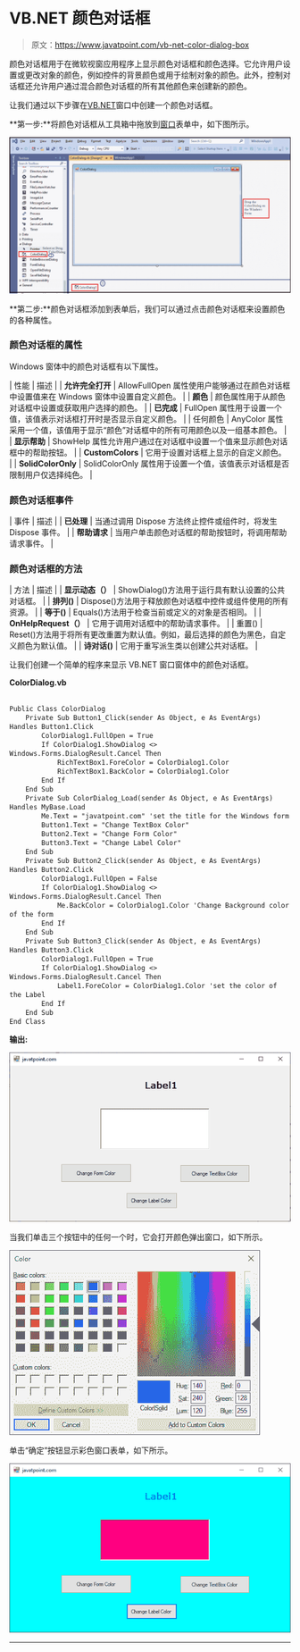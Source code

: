# VB.NET 颜色对话框

> 原文：<https://www.javatpoint.com/vb-net-color-dialog-box>

颜色对话框用于在微软视窗应用程序上显示颜色对话框和颜色选择。它允许用户设置或更改对象的颜色，例如控件的背景颜色或用于绘制对象的颜色。此外，控制对话框还允许用户通过混合颜色对话框的所有其他颜色来创建新的颜色。

让我们通过以下步骤在[VB.NET](https://www.javatpoint.com/vb-net)窗口中创建一个颜色对话框。

**第一步:**将颜色对话框从工具箱中拖放到[窗口](https://www.javatpoint.com/windows)表单中，如下图所示。

![VB.NET Color Dialog Box](img/28fe8b1313ccacca0038264ff3fb2949.png)

**第二步:**颜色对话框添加到表单后，我们可以通过点击颜色对话框来设置颜色的各种属性。

### 颜色对话框的属性

Windows 窗体中的颜色对话框有以下属性。

| 性能 | 描述 |
| **允许完全打开** | AllowFullOpen 属性使用户能够通过在颜色对话框中设置值来在 Windows 窗体中设置自定义颜色。 |
| **颜色** | 颜色属性用于从颜色对话框中设置或获取用户选择的颜色。 |
| **已完成** | FullOpen 属性用于设置一个值，该值表示对话框打开时是否显示自定义颜色。 |
| 任何颜色 | AnyColor 属性采用一个值，该值用于显示“颜色”对话框中的所有可用颜色以及一组基本颜色。 |
| **显示帮助** | ShowHelp 属性允许用户通过在对话框中设置一个值来显示颜色对话框中的帮助按钮。 |
| **CustomColors** | 它用于设置对话框上显示的自定义颜色。 |
| **SolidColorOnly** | SolidColorOnly 属性用于设置一个值，该值表示对话框是否限制用户仅选择纯色。 |

### 颜色对话框事件

| 事件 | 描述 |
| **已处理** | 当通过调用 Dispose 方法终止控件或组件时，将发生 Dispose 事件。 |
| **帮助请求** | 当用户单击颜色对话框的帮助按钮时，将调用帮助请求事件。 |

### 颜色对话框的方法

| 方法 | 描述 |
| **显示动态（）** | ShowDialog()方法用于运行具有默认设置的公共对话框。 |
| **排列()** | Dispose()方法用于释放颜色对话框中控件或组件使用的所有资源。 |
| **等于()** | Equals()方法用于检查当前或定义的对象是否相同。 |
| **OnHelpRequest（）** | 它用于调用对话框中的帮助请求事件。 |
| 重置() | Reset()方法用于将所有更改重置为默认值。例如，最后选择的颜色为黑色，自定义颜色为默认值。 |
| **诗对话()** | 它用于重写派生类以创建公共对话框。 |

让我们创建一个简单的程序来显示 VB.NET 窗口窗体中的颜色对话框。

**ColorDialog.vb**

```

Public Class ColorDialog
    Private Sub Button1_Click(sender As Object, e As EventArgs) Handles Button1.Click
		ColorDialog1.FullOpen = True
		If ColorDialog1.ShowDialog <> Windows.Forms.DialogResult.Cancel Then
			RichTextBox1.ForeColor = ColorDialog1.Color
			RichTextBox1.BackColor = ColorDialog1.Color
		End If
	End Sub
	Private Sub ColorDialog_Load(sender As Object, e As EventArgs) Handles MyBase.Load
		Me.Text = "javatpoint.com" 'set the title for the Windows form
		Button1.Text = "Change TextBox Color"
		Button2.Text = "Change Form Color"
		Button3.Text = "Change Label Color"
	End Sub
	Private Sub Button2_Click(sender As Object, e As EventArgs) Handles Button2.Click
		ColorDialog1.FullOpen = False
		If ColorDialog1.ShowDialog <> Windows.Forms.DialogResult.Cancel Then
			Me.BackColor = ColorDialog1.Color 'Change Background color of the form
		End If
	End Sub
	Private Sub Button3_Click(sender As Object, e As EventArgs) Handles Button3.Click
		ColorDialog1.FullOpen = True
		If ColorDialog1.ShowDialog <> Windows.Forms.DialogResult.Cancel Then
			Label1.ForeColor = ColorDialog1.Color 'set the color of the Label
		End If
	End Sub
End Class

```

**输出:**

![VB.NET Color Dialog Box](img/7deea4f900ef0827c4d1bbd9f8a230f1.png)

当我们单击三个按钮中的任何一个时，它会打开颜色弹出窗口，如下所示。

![VB.NET Color Dialog Box](img/a345bf1faf4728302598f32953caf1ff.png)

单击“确定”按钮显示彩色窗口表单，如下所示。

![VB.NET Color Dialog Box](img/dd3c673bf3043dffa9f5af92f3d1e050.png)

* * *